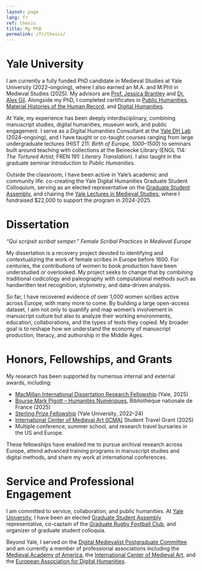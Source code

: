 ```yaml
---
layout: page
lang: fr
ref: thesis
title: My PhD
permalink: /fr/thesis/
---
```


# Yale University
I am currently a fully funded PhD candidate in Medieval Studies at Yale University (2022–ongoing), where I also earned an M.A. and M.Phil in Medieval Studies (2025). My advisors are [Prof. Jessica Brantley](https://english.yale.edu/people/tenured-and-tenure-track-faculty-professors/jessica-brantley) and [Dr. Alex Gil](https://span-port.yale.edu/people/alexander-gil-fuentes). Alongside my PhD, I completed certificates in [Public Humanities](https://ph.yale.edu/), [Material Histories of the Human Record](https://materialhistories.yale.edu/), and [Digital Humanities](https://dhlab.yale.edu/awards/certificate.html).

At Yale, my experience has been deeply interdisciplinary, combining manuscript studies, digital humanities, museum work, and public engagement. I serve as a Digital Humanities Consultant at the [Yale DH Lab](https://dhlab.yale.edu/) (2024–ongoing), and I have taught or co-taught courses ranging from large undergraduate lectures (HIST 211: *Birth of Europe, 1000–1500*) to seminars built around teaching with collections at the Beinecke Library (ENGL 114: *The Tortured Artist*; FREN 191: *Literary Translation*). I also taught in the graduate seminar *Introduction to Public Humanities*.

Outside the classroom, I have been active in Yale’s academic and community life: co-creating the Yale Digital Humanities Graduate Student Colloquium, serving as an elected representative on the [Graduate Student Assembly](https://gsa.yale.edu/), and chairing the [Yale Lectures in Medieval Studies](https://medieval.yale.edu/yale-lectures-medieval-studies), where I fundraised $22,000 to support the program in 2024-2025.


# Dissertation
*“Qui scripsit scribat semper.” Female Scribal Practices in Medieval Europe*

My dissertation is a recovery project devoted to identifying and contextualizing the work of female scribes in Europe before 1600. For centuries, the contributions of women to book production have been understudied or overlooked. My project seeks to change that by combining traditional codicology and paleography with computational methods such as handwritten text recognition, stylometry, and data-driven analysis.

So far, I have recovered evidence of over 1,000 women scribes active across Europe, with many more to come. By building a large open-access dataset, I aim not only to quantify and map women’s involvement in manuscript culture but also to analyze their working environments, education, collaborations, and the types of texts they copied. My broader goal is to reshape how we understand the economy of manuscript production, literacy, and authorship in the Middle Ages.


# Honors, Fellowships, and Grants
My research has been supported by numerous internal and external awards, including:  
- [MacMillan International Dissertation Research Fellowship](https://macmillan.yale.edu/) (Yale, 2025)  
- [Bourse Mark Pigott – Humanités Numériques](https://www.bnf.fr/fr/appel-chercheurs-associes-2025-2026), Bibliothèque nationale de France (2025)  
- [Sterling Prize Fellowship](https://gsas.yale.edu/funding-aid/internal-fellowships/sterling-prize-fellowship) (Yale University, 2022–24)  
- [International Center of Medieval Art (ICMA)](https://www.medievalart.org/) Student Travel Grant (2025)  
- Multiple conference, summer school, and research travel bursaries in the US and Europe.  

These fellowships have enabled me to pursue archival research across Europe, attend advanced training programs in manuscript studies and digital methods, and share my work at international conferences.


# Service and Professional Engagement
I am committed to service, collaboration, and public humanities. At [Yale University](https://www.yale.edu/), I have been an elected [Graduate Student Assembly](https://gsa.yale.edu/) representative, co-captain of the [Graduate Rugby Football Club](https://www.yalegradrugby.org/), and organizer of graduate student colloquia.  

Beyond Yale, I served on the [Digital Medievalist Postgraduate Committee](https://digitalmedievalist.wordpress.com/) and am currently a member of professional associations including the [Medieval Academy of America](https://medievalacademy.org/), the [International Center of Medieval Art](https://www.medievalart.org/), and the [European Association for Digital Humanities](https://eadh.org/).
